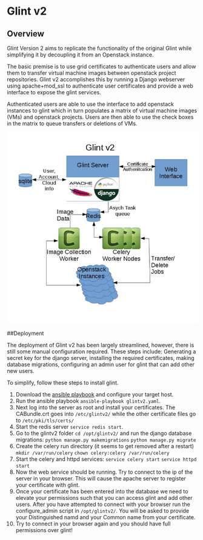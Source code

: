 # Glint v2

## Overview
Glint Version 2 aims to replicate the functionality of the original Glint
while simplifying it by decoupling it from an Openstack instance.

The basic premise is to use grid certificates to authenticate users and 
allow them to transfer virtual machine images between openstack project
repositories. Glint v2 accomplishes this by running a Django webserver
using apache+mod_ssl to authenticate user certificates and provide a
web interface to expose the glint services.

Authenticated users are able to use the interface to add openstack instances
to glint which in turn populates a matrix of virtual machine images (VMs) and
openstack projects. Users are then able to use the check boxes in the matrix
to queue transfers or deletions of VMs.

<img src="Glintv2.jpg" />


##Deployment

The deployment of Glint v2 has been largely streamlined, however, there is still
some manual configuration required. These steps include: Generating a secret key
for the django server, installing the required certificates, making database
migrations, configuring an admin user for glint that can add other new users.

To simplify, follow these steps to install glint.

1. Download the [ansible playbook](https://github.com/hep-gc/ansible-systems/tree/glintv2/heprc/glintv2) and configure your target host.
2. Run the ansible playbook `ansible-playbook glintv2.yaml`.
3. Next log into the server as root and install your certificates.
The CABundle.crt goes into `/etc/glintv2/` while the other certificate files go to
`/etc/pki/tls/certs/`
4. Start the redis server `service redis start`.
5. Go to the glintv2 folder `cd /opt/glintv2/` and run the django database migrations:
`python manage.py makemigrations`
`python manage.py migrate`
6. Create the celery run directory (it seems to get removed after a restart)
`mkdir /var/run/celery`
`chown celery:celery /var/run/celery`
7. Start the celery and httpd services:
`service celery start`
`service httpd start`
8. Now the web service should be running. Try to connect to the ip of the server in
your browser. This will cause the apache server to register your certificate with glint.
9. Once your certificate has been entered into the database we need to elevate your
permissions such that you can access glint and add other users. After you have attempted
to connect with your browser run the configure_admin script in `/opt/glintv2/`. You will
be asked to provide your Distinguished namd and your Common name from your certificate.
10. Try to connect in your browser again and you should have full permissions over glint!